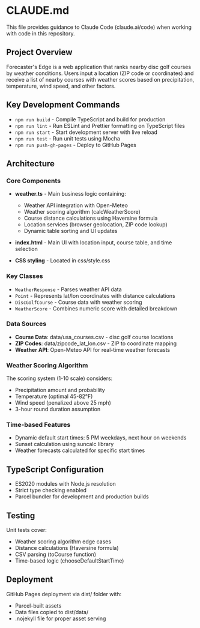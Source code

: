 # CLAUDE.md

This file provides guidance to Claude Code (claude.ai/code) when working with code in this repository.

## Project Overview

Forecaster's Edge is a web application that ranks nearby disc golf courses by weather conditions. Users input a location (ZIP code or coordinates) and receive a list of nearby courses with weather scores based on precipitation, temperature, wind speed, and other factors.

## Key Development Commands

- `npm run build` - Compile TypeScript and build for production
- `npm run lint` - Run ESLint and Prettier formatting on TypeScript files
- `npm run start` - Start development server with live reload
- `npm run test` - Run unit tests using Mocha
- `npm run push-gh-pages` - Deploy to GitHub Pages

## Architecture

### Core Components

- **weather.ts** - Main business logic containing:
  - Weather API integration with Open-Meteo
  - Weather scoring algorithm (calcWeatherScore)
  - Course distance calculations using Haversine formula
  - Location services (browser geolocation, ZIP code lookup)
  - Dynamic table sorting and UI updates

- **index.html** - Main UI with location input, course table, and time selection
- **CSS styling** - Located in css/style.css

### Key Classes

- `WeatherResponse` - Parses weather API data
- `Point` - Represents lat/lon coordinates with distance calculations
- `DiscGolfCourse` - Course data with weather scoring
- `WeatherScore` - Combines numeric score with detailed breakdown

### Data Sources

- **Course Data**: data/usa_courses.csv - disc golf course locations
- **ZIP Codes**: data/zipcode_lat_lon.csv - ZIP to coordinate mapping
- **Weather API**: Open-Meteo API for real-time weather forecasts

### Weather Scoring Algorithm

The scoring system (1-10 scale) considers:
- Precipitation amount and probability
- Temperature (optimal 45-82°F)
- Wind speed (penalized above 25 mph)
- 3-hour round duration assumption

### Time-based Features

- Dynamic default start times: 5 PM weekdays, next hour on weekends
- Sunset calculation using suncalc library
- Weather forecasts calculated for specific start times

## TypeScript Configuration

- ES2020 modules with Node.js resolution
- Strict type checking enabled
- Parcel bundler for development and production builds

## Testing

Unit tests cover:
- Weather scoring algorithm edge cases
- Distance calculations (Haversine formula)
- CSV parsing (toCourse function)
- Time-based logic (chooseDefaultStartTime)

## Deployment

GitHub Pages deployment via dist/ folder with:
- Parcel-built assets
- Data files copied to dist/data/
- .nojekyll file for proper asset serving